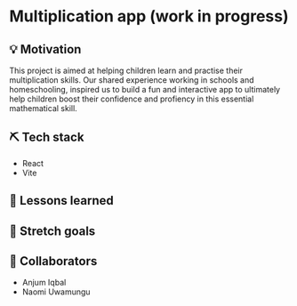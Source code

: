 # Multiplication app (work in progress)

## 💡 Motivation 
This project is aimed at helping children learn and practise their multiplication skills. Our shared experience working in schools and homeschooling, inspired us to build a fun and interactive app to ultimately help children boost their confidence and profiency in this essential mathematical skill. 

## ⛏️ Tech stack 
- React
- Vite
  
## 🏫 Lessons learned 

## 🚀 Stretch goals 

## 🤝 Collaborators 
- Anjum Iqbal
- Naomi Uwamungu 
